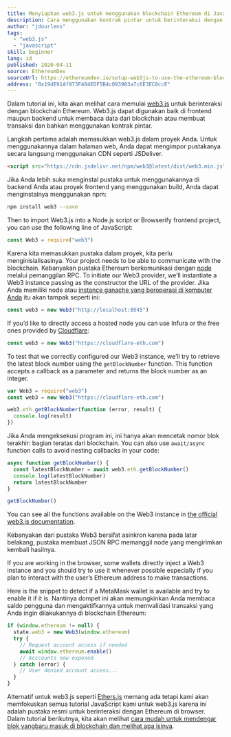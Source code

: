 ```yaml
---
title: Menyiapkan web3.js untuk menggunakan blockchain Ethereum di JavaScript
description: Cara menggunakan kontrak pintar untuk berinteraksi dengan token menggunakan bahasa Solidity
author: "jdourlens"
tags:
  - "web3.js"
  - "javascript"
skill: beginner
lang: id
published: 2020-04-11
source: EthereumDev
sourceUrl: https://ethereumdev.io/setup-web3js-to-use-the-ethereum-blockchain-in-javascript/
address: "0x19dE91Af973F404EDF5B4c093983a7c6E3EC8ccE"
---
```


Dalam tutorial ini, kita akan melihat cara memulai [web3.js](https://web3js.readthedocs.io/) untuk berinteraksi dengan blockchain Ethereum. Web3.js dapat digunakan baik di frontend maupun backend untuk membaca data dari blockchain atau membuat transaksi dan bahkan menggunakan kontrak pintar.

Langkah pertama adalah memasukkan web3.js dalam proyek Anda. Untuk menggunakannya dalam halaman web, Anda dapat mengimpor pustakanya secara langsung menggunakan CDN seperti JSDeliver.

```html
<script src="https://cdn.jsdelivr.net/npm/web3@latest/dist/web3.min.js"></script>
```

Jika Anda lebih suka menginstal pustaka untuk menggunakannya di backend Anda atau proyek frontend yang menggunakan build, Anda dapat menginstalnya menggunakan npm:

```bash
npm install web3 --save
```

Then to import Web3.js into a Node.js script or Browserify frontend project, you can use the following line of JavaScript:

```js
const Web3 = require("web3")
```

Karena kita memasukkan pustaka dalam proyek, kita perlu menginisialisasinya. Your project needs to be able to communicate with the blockchain. Kebanyakan pustaka Ethereum berkomunikasi dengan [node](/developers/docs/nodes-and-clients/) melalui pemanggilan RPC. To initiate our Web3 provider, we’ll instantiate a Web3 instance passing as the constructor the URL of the provider. Jika Anda memiliki node atau [instance ganache yang beroperasi di komputer Anda](https://ethereumdev.io/testing-your-smart-contract-with-existing-protocols-ganache-fork/) itu akan tampak seperti ini:

```js
const web3 = new Web3("http://localhost:8545")
```

If you’d like to directly access a hosted node you can use Infura or the free ones provided by [Cloudflare](https://cloudflare-eth.com/):

```js
const web3 = new Web3("https://cloudflare-eth.com")
```

To test that we correctly configured our Web3 instance, we’ll try to retrieve the latest block number using the `getBlockNumber` function. This function accepts a callback as a parameter and returns the block number as an integer.

```js
var Web3 = require("web3")
const web3 = new Web3("https://cloudflare-eth.com")

web3.eth.getBlockNumber(function (error, result) {
  console.log(result)
})
```

Jika Anda mengeksekusi program ini, ini hanya akan mencetak nomor blok terakhir: bagian teratas dari blockchain. You can also use `await/async` function calls to avoid nesting callbacks in your code:

```js
async function getBlockNumber() {
  const latestBlockNumber = await web3.eth.getBlockNumber()
  console.log(latestBlockNumber)
  return latestBlockNumber
}

getBlockNumber()
```

You can see all the functions available on the Web3 instance in [the official web3.js documentation](https://docs.web3js.org/).

Kebanyakan dari pustaka Web3 bersifat asinkron karena pada latar belakang, pustaka membuat JSON RPC memanggil node yang mengirimkan kembali hasilnya.

<Divider />

If you are working in the browser, some wallets directly inject a Web3 instance and you should try to use it whenever possible especially if you plan to interact with the user’s Ethereum address to make transactions.

Here is the snippet to detect if a MetaMask wallet is available and try to enable it if it is. Nantinya dompet ini akan memungkinkan Anda membaca saldo pengguna dan mengaktifkannya untuk memvalidasi transaksi yang Anda ingin dilakukannya di blockchain Ethereum:

```js
if (window.ethereum != null) {
  state.web3 = new Web3(window.ethereum)
  try {
    // Request account access if needed
    await window.ethereum.enable()
    // Acccounts now exposed
  } catch (error) {
    // User denied account access...
  }
}
```

Alternatif untuk web3.js seperti [Ethers.js](https://docs.ethers.io/) memang ada tetapi kami akan memfokuskan semua tutorial JavaScript kami untuk web3.js karena ini adalah pustaka resmi untuk berinteraksi dengan Ethereum di browser. Dalam tutorial berikutnya, kita akan melihat [cara mudah untuk mendengar blok yangbaru masuk di blockchain dan melihat apa isinya](https://ethereumdev.io/listening-to-new-transactions-happening-on-the-blockchain/).
